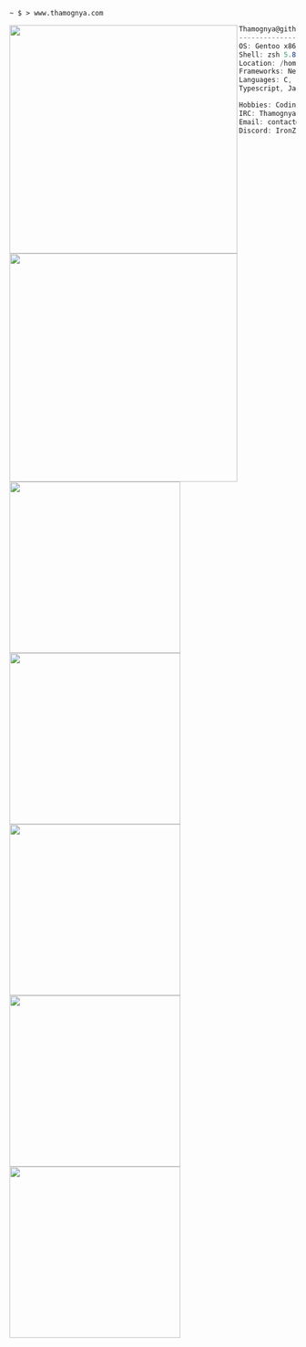 ```console
~ $ > www.thamognya.com
```



<img align="left" src="https://github-readme-stats.vercel.app/api?username=Thamognya&count_private=true&theme=dark&show_icons=true&" width="400"/>

```csharp
Thamognya@github.com
-------------------------
OS: Gentoo x86_64
Shell: zsh 5.8.1
Location: /home/thamognya
Frameworks: NextJs
Languages: C, C++, Rust, Python,
Typescript, Javascript
```

<img align="left" src="https://github-readme-stats.vercel.app/api/top-langs/?username=Thamognya&langs_count=10&hide=shell&theme=dark" width="400" />

```csharp
Hobbies: Coding, & Manga Reading
IRC: Thamognya
Email: contact@thamognya.com
Discord: IronZoom#5805
```

<div align="left">
   <a href="https://github.com/Thamognya/TFetch" target="_blank"><img src="https://github-readme-stats.vercel.app/api/pin/?username=Thamognya&repo=TFetch&theme=dark" width="300" /></a>
   <a href="https://github.com/Thamognya/UniverseVim" target="_blank"><img src="https://github-readme-stats.vercel.app/api/pin/?username=Thamognya&repo=UniverseVim&theme=dark" width="300" /></a>
   <a href="https://github.com/Thamognya/meaty-rust-kernel" target="_blank"><img src="https://github-readme-stats.vercel.app/api/pin/?username=Thamognya&repo=meaty-rust-kernel&theme=dark" width="300" />
   <a href="https://github.com/Thamognya/meaty-c-kernel" target="_blank"><img src="https://github-readme-stats.vercel.app/api/pin/?username=Thamognya&repo=meaty-c-kernel&theme=dark" width="300" /></a>
   <a href="https://github.com/Thamognya/GCC-Cross-Compiler" target="_blank"><img src="https://github-readme-stats.vercel.app/api/pin/?username=Thamognya&repo=GCC-Cross-Compiler&theme=dark" width="300" /></a>
</div>
